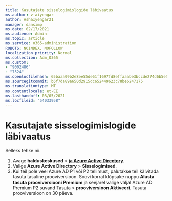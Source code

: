 ```yaml
---
title: Kasutajate sisselogimislogide läbivaatus
ms.author: v-aiyengar
author: AshaIyengar21
manager: dansimp
ms.date: 02/17/2021
ms.audience: Admin
ms.topic: article
ms.service: o365-administration
ROBOTS: NOINDEX, NOFOLLOW
localization_priority: Normal
ms.collection: Adm_O365
ms.custom:
- "9002486"
- "7524"
ms.openlocfilehash: 65baaa09b2e8ee55de61f1697fd8effaaabe3bccde274d6b5e5ab2382bdca8c8
ms.sourcegitcommit: b5f7da89a650d2915dc652449623c78be6247175
ms.translationtype: MT
ms.contentlocale: et-EE
ms.lasthandoff: 08/05/2021
ms.locfileid: "54033958"
---
```

# <a name="review-sign-in-logs-for-users"></a>Kasutajate sisselogimislogide läbivaatus

Selleks tehke nii.

1. Avage **halduskeskused**  >  **[ja Azure Active Directory](https://go.microsoft.com/fwlink/p/?linkid=2067268)**.
1. Valige **Azure Active Directory**  >  **Sisselogimised**.
1. Kui teil pole veel Azure AD P1 või P2 tellimust, palutakse teil käivitada tasuta tasuline prooviversioon. Soovi korral klõpsake nuppu **Alusta tasuta prooviversiooni Premium** ja seejärel valige väljal Azure AD Premium P2 suvand Tasuta   >  **prooviversioon Aktiveeri**. Tasuta prooviversioon on 30 päeva.